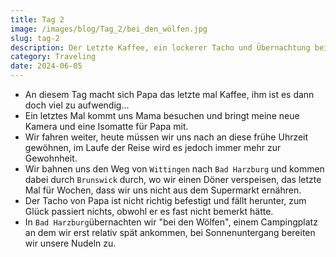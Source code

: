 ```yaml
---
title: Tag 2
image: /images/blog/Tag_2/bei_den_wölfen.jpg
slug: tag-2
description: Der Letzte Kaffee, ein lockerer Tacho und Übernachtung bei den Wölfen!
category: Traveling
date: 2024-06-05
---
```


- An diesem Tag macht sich Papa das letzte mal Kaffee, ihm ist es dann doch viel zu aufwendig...
- Ein letztes Mal kommt uns Mama besuchen und bringt meine neue Kamera und eine Isomatte für Papa mit.
- Wir fahren weiter, heute müssen wir uns nach an diese frühe Uhrzeit gewöhnen, im Laufe der Reise wird es jedoch immer mehr zur Gewohnheit.
- Wir bahnen uns den Weg von `Wittingen` nach `Bad Harzburg` und kommen dabei durch `Brunswick` durch, wo wir einen Döner verspeisen, das letzte Mal für Wochen, dass wir uns nicht aus dem Supermarkt ernähren.
- Der Tacho von Papa ist nicht richtig befestigt und fällt herunter, zum Glück passiert nichts, obwohl er es fast nicht bemerkt hätte.
- In `Bad Harzburg`übernachten wir "bei den Wölfen", einem Campingplatz an dem wir erst relativ spät ankommen, bei Sonnenuntergang bereiten wir unsere Nudeln zu.